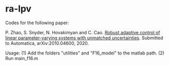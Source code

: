 # ra-lpv
Codes for the following paper:

P. Zhao, S. Snyder, N. Hovakimyan and C. Cao. [Robust adaptive control of linear parameter-varying systems with unmatched uncertainties](https://arxiv.org/abs/2010.04600). Submitted to Automatica, arXiv:2010.04600, 2020.


Usage: 
(1) Add the folders "utilities" and "F16_model" to the matlab path.
(2) Run main_f16.m 